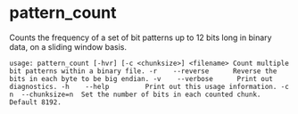 # pattern_count
Counts the frequency of a set of bit patterns up to 12 bits long in binary data, on a sliding window basis.

``usage: pattern_count [-hvr] [-c <chunksize>] <filename>
   Count multiple bit patterns within a binary file.
   -r    --reverse      Reverse the bits in each byte to be big endian.
   -v    --verbose      Print out diagnostics.
   -h    --help         Print out this usage information.
   -c n  --chunksize=n  Set the number of bits in each counted chunk. Default 8192.``

